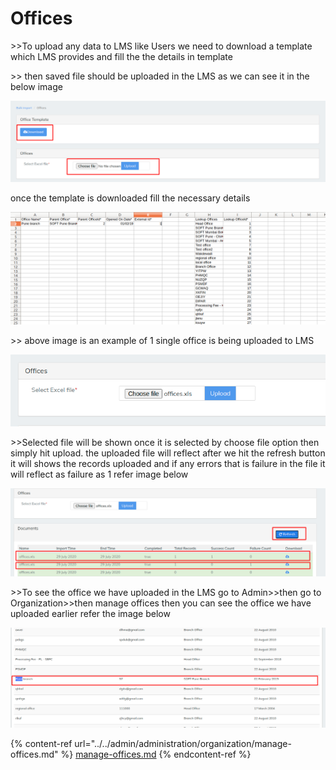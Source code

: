 # Offices

\>>To upload any data to LMS like Users we need to download a template which LMS provides and fill the the details in template&#x20;

\>> then saved file should be uploaded in the LMS as we can see it in the below image

![](../../.gitbook/assets/Screenshot274.png)

once the template is downloaded fill the necessary details&#x20;

![](<../../.gitbook/assets/Screenshot from 2020-07-29 14-49-39.png>)

\>> above image is an example of 1 single office is being uploaded to LMS

![](../../.gitbook/assets/Screenshot275.png)

\>>Selected file will be shown once it is selected by choose file option then simply  hit upload. the uploaded file will reflect after we hit the refresh button it will shows the records uploaded and if any errors that is failure in the file it will reflect as failure as 1 refer image below

![](../../.gitbook/assets/Screenshot276.png)

\>>To see the office we have uploaded in the LMS go to Admin>>then go to Organization>>then manage offices then you can see the office we have uploaded earlier refer the image below

![](../../.gitbook/assets/Screenshot277.png)

{% content-ref url="../../admin/administration/organization/manage-offices.md" %}
[manage-offices.md](../../admin/administration/organization/manage-offices.md)
{% endcontent-ref %}







